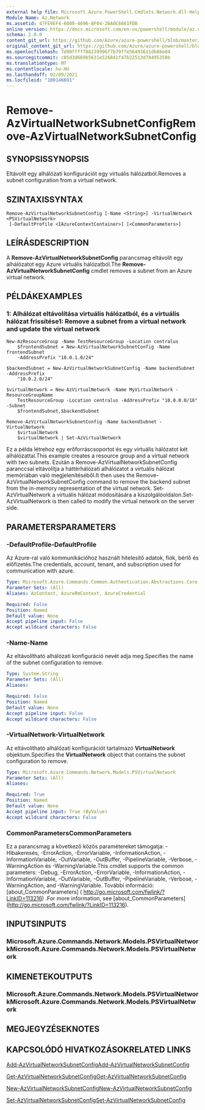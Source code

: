 ```yaml
---
external help file: Microsoft.Azure.PowerShell.Cmdlets.Network.dll-Help.xml
Module Name: Az.Network
ms.assetid: 47FE9EF4-6000-4096-8F04-26A0C6661FDB
online version: https://docs.microsoft.com/en-us/powershell/module/az.network/remove-azvirtualnetworksubnetconfig
schema: 2.0.0
content_git_url: https://github.com/Azure/azure-powershell/blob/master/src/Network/Network/help/Remove-AzVirtualNetworkSubnetConfig.md
original_content_git_url: https://github.com/Azure/azure-powershell/blob/master/src/Network/Network/help/Remove-AzVirtualNetworkSubnetConfig.md
ms.openlocfilehash: 7d90ffff788239996f7b79f7e56493611db86e04
ms.sourcegitcommit: c05d3d669b5631e526841f47b22513d78495350b
ms.translationtype: MT
ms.contentlocale: hu-HU
ms.lasthandoff: 02/09/2021
ms.locfileid: "100146691"
---
```

# <span data-ttu-id="d2ec4-101">Remove-AzVirtualNetworkSubnetConfig</span><span class="sxs-lookup"><span data-stu-id="d2ec4-101">Remove-AzVirtualNetworkSubnetConfig</span></span>

## <span data-ttu-id="d2ec4-102">SYNOPSIS</span><span class="sxs-lookup"><span data-stu-id="d2ec4-102">SYNOPSIS</span></span>
<span data-ttu-id="d2ec4-103">Eltávolít egy alhálózati konfigurációt egy virtuális hálózatból.</span><span class="sxs-lookup"><span data-stu-id="d2ec4-103">Removes a subnet configuration from a virtual network.</span></span>

## <span data-ttu-id="d2ec4-104">SZINTAXIS</span><span class="sxs-lookup"><span data-stu-id="d2ec4-104">SYNTAX</span></span>

```
Remove-AzVirtualNetworkSubnetConfig [-Name <String>] -VirtualNetwork <PSVirtualNetwork>
 [-DefaultProfile <IAzureContextContainer>] [<CommonParameters>]
```

## <span data-ttu-id="d2ec4-105">LEÍRÁS</span><span class="sxs-lookup"><span data-stu-id="d2ec4-105">DESCRIPTION</span></span>
<span data-ttu-id="d2ec4-106">A **Remove-AzVirtualNetworkSubnetConfig** parancsmag eltávolít egy alhálózatot egy Azure virtuális hálózatból.</span><span class="sxs-lookup"><span data-stu-id="d2ec4-106">The **Remove-AzVirtualNetworkSubnetConfig** cmdlet removes a subnet from an Azure virtual network.</span></span>

## <span data-ttu-id="d2ec4-107">PÉLDÁK</span><span class="sxs-lookup"><span data-stu-id="d2ec4-107">EXAMPLES</span></span>

### <span data-ttu-id="d2ec4-108">1: Alhálózat eltávolítása virtuális hálózatból, és a virtuális hálózat frissítése</span><span class="sxs-lookup"><span data-stu-id="d2ec4-108">1: Remove a subnet from a virtual network and update the virtual network</span></span>
```
New-AzResourceGroup -Name TestResourceGroup -Location centralus
    $frontendSubnet = New-AzVirtualNetworkSubnetConfig -Name frontendSubnet 
    -AddressPrefix "10.0.1.0/24"

$backendSubnet = New-AzVirtualNetworkSubnetConfig -Name backendSubnet -AddressPrefix 
    "10.0.2.0/24"

$virtualNetwork = New-AzVirtualNetwork -Name MyVirtualNetwork -ResourceGroupName 
    TestResourceGroup -Location centralus -AddressPrefix "10.0.0.0/16" -Subnet 
    $frontendSubnet,$backendSubnet

Remove-AzVirtualNetworkSubnetConfig -Name backendSubnet -VirtualNetwork 
    $virtualNetwork
    $virtualNetwork | Set-AzVirtualNetwork
```

<span data-ttu-id="d2ec4-109">Ez a példa létrehoz egy erőforráscsoportot és egy virtuális hálózatot két alhálózattal.</span><span class="sxs-lookup"><span data-stu-id="d2ec4-109">This example creates a resource group and a virtual network with two subnets.</span></span> <span data-ttu-id="d2ec4-110">Ezután a Remove-AzVirtualNetworkSubnetConfig paranccsal eltávolítja a háttérhálózati alhálózatot a virtuális hálózat memóriában való megjelenítéséből.</span><span class="sxs-lookup"><span data-stu-id="d2ec4-110">It then uses the Remove-AzVirtualNetworkSubnetConfig command to remove the backend subnet from the in-memory representation of the virtual network.</span></span> <span data-ttu-id="d2ec4-111">Set-AzVirtualNetwork a virtuális hálózat módosítására a kiszolgálóoldalon.</span><span class="sxs-lookup"><span data-stu-id="d2ec4-111">Set-AzVirtualNetwork is then called to modify the virtual network on the server side.</span></span>

## <span data-ttu-id="d2ec4-112">PARAMETERS</span><span class="sxs-lookup"><span data-stu-id="d2ec4-112">PARAMETERS</span></span>

### <span data-ttu-id="d2ec4-113">-DefaultProfile</span><span class="sxs-lookup"><span data-stu-id="d2ec4-113">-DefaultProfile</span></span>
<span data-ttu-id="d2ec4-114">Az Azure-ral való kommunikációhoz használt hitelesítő adatok, fiók, bérlő és előfizetés.</span><span class="sxs-lookup"><span data-stu-id="d2ec4-114">The credentials, account, tenant, and subscription used for communication with azure.</span></span>

```yaml
Type: Microsoft.Azure.Commands.Common.Authentication.Abstractions.Core.IAzureContextContainer
Parameter Sets: (All)
Aliases: AzContext, AzureRmContext, AzureCredential

Required: False
Position: Named
Default value: None
Accept pipeline input: False
Accept wildcard characters: False
```

### <span data-ttu-id="d2ec4-115">-Name</span><span class="sxs-lookup"><span data-stu-id="d2ec4-115">-Name</span></span>
<span data-ttu-id="d2ec4-116">Az eltávolítható alhálózati konfiguráció nevét adja meg.</span><span class="sxs-lookup"><span data-stu-id="d2ec4-116">Specifies the name of the subnet configuration to remove.</span></span>

```yaml
Type: System.String
Parameter Sets: (All)
Aliases:

Required: False
Position: Named
Default value: None
Accept pipeline input: False
Accept wildcard characters: False
```

### <span data-ttu-id="d2ec4-117">-VirtualNetwork</span><span class="sxs-lookup"><span data-stu-id="d2ec4-117">-VirtualNetwork</span></span>
<span data-ttu-id="d2ec4-118">Az eltávolítható alhálózati konfigurációt tartalmazó **VirtualNetwork** objektum.</span><span class="sxs-lookup"><span data-stu-id="d2ec4-118">Specifies the **VirtualNetwork** object that contains the subnet configuration to remove.</span></span>

```yaml
Type: Microsoft.Azure.Commands.Network.Models.PSVirtualNetwork
Parameter Sets: (All)
Aliases:

Required: True
Position: Named
Default value: None
Accept pipeline input: True (ByValue)
Accept wildcard characters: False
```

### <span data-ttu-id="d2ec4-119">CommonParameters</span><span class="sxs-lookup"><span data-stu-id="d2ec4-119">CommonParameters</span></span>
<span data-ttu-id="d2ec4-120">Ez a parancsmag a következő közös paramétereket támogatja: -Hibakeresés, -ErrorAction, -ErrorVariable, -InformationAction, -InformationVariable, -OutVariable, -OutBuffer, -PipelineVariable, -Verbose, -WarningAction és -WarningVariable.</span><span class="sxs-lookup"><span data-stu-id="d2ec4-120">This cmdlet supports the common parameters: -Debug, -ErrorAction, -ErrorVariable, -InformationAction, -InformationVariable, -OutVariable, -OutBuffer, -PipelineVariable, -Verbose, -WarningAction, and -WarningVariable.</span></span> <span data-ttu-id="d2ec4-121">További információ: [about_CommonParameters] ( http://go.microsoft.com/fwlink/?LinkID=113216) .</span><span class="sxs-lookup"><span data-stu-id="d2ec4-121">For more information, see [about_CommonParameters] (http://go.microsoft.com/fwlink/?LinkID=113216).</span></span>

## <span data-ttu-id="d2ec4-122">INPUTS</span><span class="sxs-lookup"><span data-stu-id="d2ec4-122">INPUTS</span></span>

### <span data-ttu-id="d2ec4-123">Microsoft.Azure.Commands.Network.Models.PSVirtualNetwork</span><span class="sxs-lookup"><span data-stu-id="d2ec4-123">Microsoft.Azure.Commands.Network.Models.PSVirtualNetwork</span></span>

## <span data-ttu-id="d2ec4-124">KIMENETEK</span><span class="sxs-lookup"><span data-stu-id="d2ec4-124">OUTPUTS</span></span>

### <span data-ttu-id="d2ec4-125">Microsoft.Azure.Commands.Network.Models.PSVirtualNetwork</span><span class="sxs-lookup"><span data-stu-id="d2ec4-125">Microsoft.Azure.Commands.Network.Models.PSVirtualNetwork</span></span>

## <span data-ttu-id="d2ec4-126">MEGJEGYZÉSEK</span><span class="sxs-lookup"><span data-stu-id="d2ec4-126">NOTES</span></span>

## <span data-ttu-id="d2ec4-127">KAPCSOLÓDÓ HIVATKOZÁSOK</span><span class="sxs-lookup"><span data-stu-id="d2ec4-127">RELATED LINKS</span></span>

[<span data-ttu-id="d2ec4-128">Add-AzVirtualNetworkSubnetConfig</span><span class="sxs-lookup"><span data-stu-id="d2ec4-128">Add-AzVirtualNetworkSubnetConfig</span></span>](./Add-AzVirtualNetworkSubnetConfig.md)

[<span data-ttu-id="d2ec4-129">Get-AzVirtualNetworkSubnetConfig</span><span class="sxs-lookup"><span data-stu-id="d2ec4-129">Get-AzVirtualNetworkSubnetConfig</span></span>](./Get-AzVirtualNetworkSubnetConfig.md)

[<span data-ttu-id="d2ec4-130">New-AzVirtualNetworkSubnetConfig</span><span class="sxs-lookup"><span data-stu-id="d2ec4-130">New-AzVirtualNetworkSubnetConfig</span></span>](./New-AzVirtualNetworkSubnetConfig.md)

[<span data-ttu-id="d2ec4-131">Set-AzVirtualNetworkSubnetConfig</span><span class="sxs-lookup"><span data-stu-id="d2ec4-131">Set-AzVirtualNetworkSubnetConfig</span></span>](./Set-AzVirtualNetworkSubnetConfig.md)


